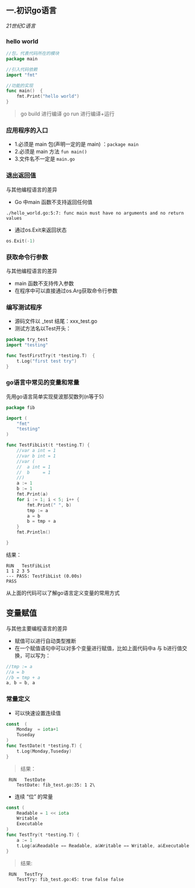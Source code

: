 ## 一.初识go语言
*21世纪C语言*
### hello world
```go
//包，代表代码所在的模块
package main

//引入代码依赖
import "fmt"

//功能的实现
func main()  {
	fmt.Print("hello world")
}
```
>go build 进行编译
go run 进行编译+运行

### 应用程序的入口
- 1.必须是 main  包(声明一定的是 main) ：```package main```
- 2.必须是 main 方法  ```fun main()```
- 3.文件名不一定是 ```main.go```

### 退出返回值
与其他编程语言的差异
- Go 中main 函数不支持返回任何值

```./hello_world.go:5:7: func main must have no arguments and no return values```

- 通过os.Exit来返回状态

```go
os.Exit(-1)
```

### 获取命令行参数
与其他编程语言的差异
- main 函数不支持传入参数
- 在程序中可以直接通过os.Arg获取命令行参数

### 编写测试程序
- 源码文件以 _test 结尾：xxx_test.go
- 测试方法名以Test开头：

```go
package try_test
import "testing"

func TestFirstTry(t *testing.T)  {
	t.Log("first test try")
}
```

### go语言中常见的变量和常量
先用go语言简单实现斐波那契数列(n等于5)
```go
package fib

import (
	"fmt"
	"testing"
)

func TestFibList(t *testing.T) {
	//var a int = 1
	//var b int = 1
	//var (
	//	a int = 1
	//	b     = 1
	//)
	a := 1
	b := 1
	fmt.Print(a)
	for i := 1; i < 5; i++ {
		fmt.Print(" ", b)
		tmp := a
		a = b
		b = tmp + a
	}
	fmt.Println()

}
```
结果：
```
RUN   TestFibList
1 1 2 3 5
--- PASS: TestFibList (0.00s)
PASS
```

从上面的代码可以了解go语言定义变量的常用方式
## 变量赋值
与其他主要编程语言的差异
- 赋值可以进行自动类型推断
- 在一个赋值语句中可以对多个变量进行赋值，比如上面代码中a 与 b进行值交换，可以写为：
```go
//tmp := a
//a = b
//b = tmp + a
a, b = b, a
```

### 常量定义
- 可以快速设置连续值
```go
const  (
	Monday  = iota+1
	Tuseday
) 
func TestDate(t *testing.T) {
	t.Log(Monday,Tuseday)
}
```
>结果：
```
 RUN   TestDate
    TestDate: fib_test.go:35: 1 2\
```

- 连续 “位” 的常量
```go
const (
	Readable = 1 << iota
	Writable
	Executable
)
func TestTry(t *testing.T) {
	a := 1
	t.Log(a&Readable == Readable, a&Writable == Writable, a&Executable == Executable)
}
```
>结果:
```
 RUN   TestTry
    TestTry: fib_test.go:45: true false false
```